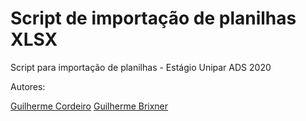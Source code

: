 # Script de importação de planilhas XLSX
Script para importação de planilhas - Estágio Unipar ADS 2020

Autores:

<a href="https://github.com/ghcordeiro">Guilherme Cordeiro</a>
<a href="https://github.com/gbrixner">Guilherme Brixner</a>
